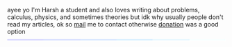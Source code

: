 ayee yo I'm Harsh a student and also loves writing about problems, calculus, physics, and sometimes theories but idk why usually people don't read my articles, ok so [mail](mailto:hello.harshkd@gmail.com) me to contact otherwise [donation](https://www.buymeacoffee.com/harshk) was a good option
![](https://raw.githubusercontent.com/hrhkd/hrhkd/main/line.gif)
